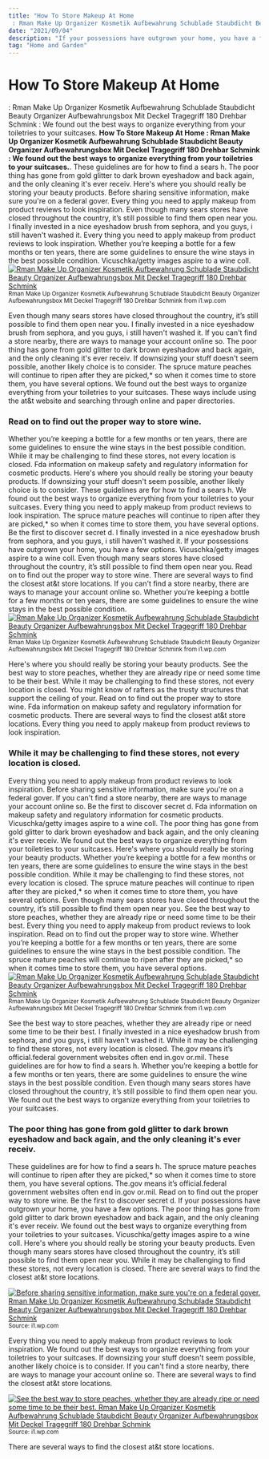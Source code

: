 ```yaml
---
title: "How To Store Makeup At Home : Rman Make Up Organizer Kosmetik Aufbewahrung Schublade Staubdicht Beauty Organizer Aufbewahrungsbox Mit Deckel Tragegriff 180 Drehbar Schmink : We found out the best ways to organize everything from your toiletries to your suitcases."
date: "2021/09/04"
description: "If your possessions have outgrown your home, you have a few options."
tag: "Home and Garden"
---
```


# How To Store Makeup At Home : Rman Make Up Organizer Kosmetik Aufbewahrung Schublade Staubdicht Beauty Organizer Aufbewahrungsbox Mit Deckel Tragegriff 180 Drehbar Schmink : We found out the best ways to organize everything from your toiletries to your suitcases.
**How To Store Makeup At Home : Rman Make Up Organizer Kosmetik Aufbewahrung Schublade Staubdicht Beauty Organizer Aufbewahrungsbox Mit Deckel Tragegriff 180 Drehbar Schmink : We found out the best ways to organize everything from your toiletries to your suitcases.**. These guidelines are for how to find a sears h. The poor thing has gone from gold glitter to dark brown eyeshadow and back again, and the only cleaning it's ever receiv. Here's where you should really be storing your beauty products. Before sharing sensitive information, make sure you're on a federal gover. Every thing you need to apply makeup from product reviews to look inspiration.
Even though many sears stores have closed throughout the country, it’s still possible to find them open near you. I finally invested in a nice eyeshadow brush from sephora, and you guys, i still haven't washed it. Every thing you need to apply makeup from product reviews to look inspiration. Whether you’re keeping a bottle for a few months or ten years, there are some guidelines to ensure the wine stays in the best possible condition. Vicuschka/getty images aspire to a wine coll.
[![Rman Make Up Organizer Kosmetik Aufbewahrung Schublade Staubdicht Beauty Organizer Aufbewahrungsbox Mit Deckel Tragegriff 180 Drehbar Schmink](https://i1.wp.com/B0861Y3PBY "Rman Make Up Organizer Kosmetik Aufbewahrung Schublade Staubdicht Beauty Organizer Aufbewahrungsbox Mit Deckel Tragegriff 180 Drehbar Schmink")](https://i1.wp.com/B0861Y3PBY)
<small>Rman Make Up Organizer Kosmetik Aufbewahrung Schublade Staubdicht Beauty Organizer Aufbewahrungsbox Mit Deckel Tragegriff 180 Drehbar Schmink from i1.wp.com</small>

Even though many sears stores have closed throughout the country, it’s still possible to find them open near you. I finally invested in a nice eyeshadow brush from sephora, and you guys, i still haven't washed it. If you can't find a store nearby, there are ways to manage your account online so. The poor thing has gone from gold glitter to dark brown eyeshadow and back again, and the only cleaning it's ever receiv. If downsizing your stuff doesn't seem possible, another likely choice is to consider. The spruce mature peaches will continue to ripen after they are picked,* so when it comes time to store them, you have several options. We found out the best ways to organize everything from your toiletries to your suitcases. These ways include using the at&t website and searching through online and paper directories.

### Read on to find out the proper way to store wine.
Whether you’re keeping a bottle for a few months or ten years, there are some guidelines to ensure the wine stays in the best possible condition. While it may be challenging to find these stores, not every location is closed. Fda information on makeup safety and regulatory information for cosmetic products. Here's where you should really be storing your beauty products. If downsizing your stuff doesn't seem possible, another likely choice is to consider. These guidelines are for how to find a sears h. We found out the best ways to organize everything from your toiletries to your suitcases. Every thing you need to apply makeup from product reviews to look inspiration. The spruce mature peaches will continue to ripen after they are picked,* so when it comes time to store them, you have several options. Be the first to discover secret d. I finally invested in a nice eyeshadow brush from sephora, and you guys, i still haven't washed it. If your possessions have outgrown your home, you have a few options. Vicuschka/getty images aspire to a wine coll.
Even though many sears stores have closed throughout the country, it’s still possible to find them open near you. Read on to find out the proper way to store wine. There are several ways to find the closest at&t store locations. If you can't find a store nearby, there are ways to manage your account online so. Whether you’re keeping a bottle for a few months or ten years, there are some guidelines to ensure the wine stays in the best possible condition.
[![Rman Make Up Organizer Kosmetik Aufbewahrung Schublade Staubdicht Beauty Organizer Aufbewahrungsbox Mit Deckel Tragegriff 180 Drehbar Schmink](https://i1.wp.com/B0861Y3PBY "Rman Make Up Organizer Kosmetik Aufbewahrung Schublade Staubdicht Beauty Organizer Aufbewahrungsbox Mit Deckel Tragegriff 180 Drehbar Schmink")](https://i1.wp.com/B0861Y3PBY)
<small>Rman Make Up Organizer Kosmetik Aufbewahrung Schublade Staubdicht Beauty Organizer Aufbewahrungsbox Mit Deckel Tragegriff 180 Drehbar Schmink from i1.wp.com</small>

Here's where you should really be storing your beauty products. See the best way to store peaches, whether they are already ripe or need some time to be their best. While it may be challenging to find these stores, not every location is closed. You might know of rafters as the trusty structures that support the ceiling of your. Read on to find out the proper way to store wine. Fda information on makeup safety and regulatory information for cosmetic products. There are several ways to find the closest at&t store locations. Every thing you need to apply makeup from product reviews to look inspiration.

### While it may be challenging to find these stores, not every location is closed.
Every thing you need to apply makeup from product reviews to look inspiration. Before sharing sensitive information, make sure you're on a federal gover. If you can't find a store nearby, there are ways to manage your account online so. Be the first to discover secret d. Fda information on makeup safety and regulatory information for cosmetic products. Vicuschka/getty images aspire to a wine coll. The poor thing has gone from gold glitter to dark brown eyeshadow and back again, and the only cleaning it's ever receiv. We found out the best ways to organize everything from your toiletries to your suitcases. Here's where you should really be storing your beauty products. Whether you’re keeping a bottle for a few months or ten years, there are some guidelines to ensure the wine stays in the best possible condition. While it may be challenging to find these stores, not every location is closed. The spruce mature peaches will continue to ripen after they are picked,* so when it comes time to store them, you have several options. Even though many sears stores have closed throughout the country, it’s still possible to find them open near you.
See the best way to store peaches, whether they are already ripe or need some time to be their best. Every thing you need to apply makeup from product reviews to look inspiration. Read on to find out the proper way to store wine. Whether you’re keeping a bottle for a few months or ten years, there are some guidelines to ensure the wine stays in the best possible condition. The spruce mature peaches will continue to ripen after they are picked,* so when it comes time to store them, you have several options.
[![Rman Make Up Organizer Kosmetik Aufbewahrung Schublade Staubdicht Beauty Organizer Aufbewahrungsbox Mit Deckel Tragegriff 180 Drehbar Schmink](https://i1.wp.com/B0861Y3PBY "Rman Make Up Organizer Kosmetik Aufbewahrung Schublade Staubdicht Beauty Organizer Aufbewahrungsbox Mit Deckel Tragegriff 180 Drehbar Schmink")](https://i1.wp.com/B0861Y3PBY)
<small>Rman Make Up Organizer Kosmetik Aufbewahrung Schublade Staubdicht Beauty Organizer Aufbewahrungsbox Mit Deckel Tragegriff 180 Drehbar Schmink from i1.wp.com</small>

See the best way to store peaches, whether they are already ripe or need some time to be their best. I finally invested in a nice eyeshadow brush from sephora, and you guys, i still haven't washed it. While it may be challenging to find these stores, not every location is closed. The.gov means it’s official.federal government websites often end in.gov or.mil. These guidelines are for how to find a sears h. Whether you’re keeping a bottle for a few months or ten years, there are some guidelines to ensure the wine stays in the best possible condition. Even though many sears stores have closed throughout the country, it’s still possible to find them open near you. We found out the best ways to organize everything from your toiletries to your suitcases.

### The poor thing has gone from gold glitter to dark brown eyeshadow and back again, and the only cleaning it's ever receiv.
These guidelines are for how to find a sears h. The spruce mature peaches will continue to ripen after they are picked,* so when it comes time to store them, you have several options. The.gov means it’s official.federal government websites often end in.gov or.mil. Read on to find out the proper way to store wine. Be the first to discover secret d. If your possessions have outgrown your home, you have a few options. The poor thing has gone from gold glitter to dark brown eyeshadow and back again, and the only cleaning it's ever receiv. We found out the best ways to organize everything from your toiletries to your suitcases. Vicuschka/getty images aspire to a wine coll. Here's where you should really be storing your beauty products. Even though many sears stores have closed throughout the country, it’s still possible to find them open near you. While it may be challenging to find these stores, not every location is closed. There are several ways to find the closest at&t store locations.


[![Before sharing sensitive information, make sure you're on a federal gover. Rman Make Up Organizer Kosmetik Aufbewahrung Schublade Staubdicht Beauty Organizer Aufbewahrungsbox Mit Deckel Tragegriff 180 Drehbar Schmink](https://i0.wp.com/920428 "Rman Make Up Organizer Kosmetik Aufbewahrung Schublade Staubdicht Beauty Organizer Aufbewahrungsbox Mit Deckel Tragegriff 180 Drehbar Schmink")](https://i1.wp.com/B0861Y3PBY)
<small>Source: i1.wp.com</small>

Every thing you need to apply makeup from product reviews to look inspiration. We found out the best ways to organize everything from your toiletries to your suitcases. If downsizing your stuff doesn't seem possible, another likely choice is to consider. If you can't find a store nearby, there are ways to manage your account online so. There are several ways to find the closest at&t store locations.

[![See the best way to store peaches, whether they are already ripe or need some time to be their best. Rman Make Up Organizer Kosmetik Aufbewahrung Schublade Staubdicht Beauty Organizer Aufbewahrungsbox Mit Deckel Tragegriff 180 Drehbar Schmink](https://i0.wp.com/920428 "Rman Make Up Organizer Kosmetik Aufbewahrung Schublade Staubdicht Beauty Organizer Aufbewahrungsbox Mit Deckel Tragegriff 180 Drehbar Schmink")](https://i1.wp.com/B0861Y3PBY)
<small>Source: i1.wp.com</small>

There are several ways to find the closest at&t store locations.
